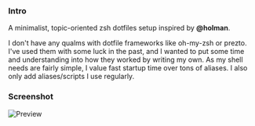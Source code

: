 ### Intro
A minimalist, topic-oriented zsh dotfiles setup inspired by **@holman**.

I don't have any qualms with dotfile frameworks like oh-my-zsh or prezto. I've used them with some luck in the past, and I wanted to put some time and understanding into how they worked by writing my own. As my shell needs are fairly simple, I value fast startup time over tons of aliases. I also only add aliases/scripts I use regularly.

### Screenshot
![Preview](http://f.cl.ly/items/0Y2d2A241z1r0j2U3D1q/preview.png)
